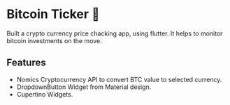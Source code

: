# Bitcoin Ticker 🤑

Built a crypto currency price chacking app, using flutter. It helps to monitor bitcoin investments on the move.

## Features
- Nomics Cryptocurrency API to convert BTC value to selected currency.
- DropdownButton Widget from Material design.
- Cupertino Widgets.


